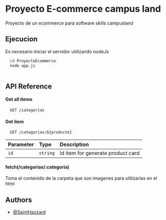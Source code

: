 
# Proyecto E-commerce campus land

Proyecto de un ecommerce para software skills campusland




## Ejecucion

Es necesario iniciar el servidor utilizando nodeJs

```bash
  cd ProyectoEcommerce
  node app.js
  
```
    
## API Reference

#### Get all items

```http
  GET /categorias
```

#### Get item

```http
  GET /categorias/${producto}
```

| Parameter | Type     | Description                       |
| :-------- | :------- | :-------------------------------- |
| `id`      | `string` | Id item for generate product card |

#### fetch(/categorias/:categoria)

Toma el contenido de la carpeta que son imagenes para utilizarlas en el html

## Authors

- [@SaintHazzard](https://github.com/SaintHazzard)

